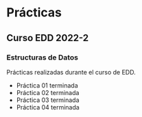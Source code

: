 # Prácticas

## Curso EDD 2022-2

### Estructuras de Datos

Prácticas realizadas durante el curso de EDD.

- Práctica 01 terminada
- Práctica 02 terminada
- Práctica 03 terminada
- Práctica 04 terminada
